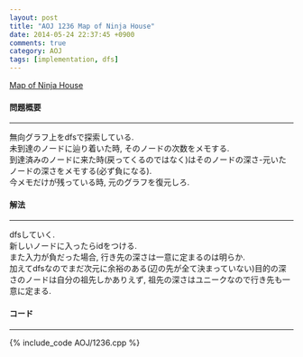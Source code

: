 ```yaml
---
layout: post
title: "AOJ 1236 Map of Ninja House"
date: 2014-05-24 22:37:45 +0900
comments: true
category: AOJ
tags: [implementation, dfs]
---
```


[Map of Ninja House](http://judge.u-aizu.ac.jp/onlinejudge/description.jsp?id=1236)

#### 問題概要

****

無向グラフ上をdfsで探索している.  
未到達のノードに辿り着いた時, そのノードの次数をメモする.  
到達済みのノードに来た時(戻ってくるのではなく)はそのノードの深さ-元いたノードの深さをメモする(必ず負になる).  
今メモだけが残っている時, 元のグラフを復元しろ.

#### 解法

****

dfsしていく.  
新しいノードに入ったらidをつける.  
また入力が負だった場合, 行き先の深さは一意に定まるのは明らか.  
加えてdfsなのでまだ次元に余裕のある(辺の先が全て決まっていない)目的の深さのノードは自分の祖先しかありえず, 祖先の深さはユニークなので行き先も一意に定まる.  

#### コード

****

{% include_code AOJ/1236.cpp %}
